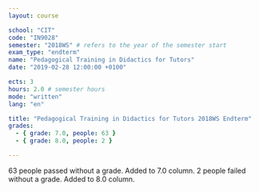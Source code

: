 ```yaml
---
layout: course

school: "CIT"
code: "IN9028"
semester: "2018WS" # refers to the year of the semester start
exam_type: "endterm"
name: "Pedagogical Training in Didactics for Tutors"
date: "2019-02-28 12:00:00 +0100"

ects: 3
hours: 2.0 # semester hours
mode: "written"
lang: "en"

title: "Pedagogical Training in Didactics for Tutors 2018WS Endterm"
grades:
  - { grade: 7.0, people: 63 }
  - { grade: 8.0, people: 2 }

---
```


63 people passed without a grade. Added to 7.0 column. 2 people failed without a grade. Added to 8.0 column. 
